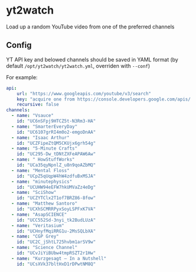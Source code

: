 # yt2watch

Load up a random YouTube video from one of the preferred channels


## Config

YT API key and belowed channels should be saved in YAML format (by default `/opt/yt2watch/yt2watch.yml`, overriden with `--conf`)

For example:

```yaml
api:
    url: "https://www.googleapis.com/youtube/v3/search"
    key: "acquire one from https://console.developers.google.com/apis/ :)"
    recursive: false
channels:
  - name: "Vsauce"
    id: "UC6nSFpj9HTCZ5t-N3Rm3-HA"
  - name: "SmarterEveryDay"
    id: "UC6107grRI4m0o2-emgoDnAA"
  - name: "Isaac Arthur"
    id: "UCZFipeZtQM5CKUjx6grh54g"
  - name: "5-Minute Crafts"
    id: "UC295-Dw_tDNtZXFeAPAW6Aw"
  - name: " HowStuffWorks"
    id: "UCa35qyNpnlZ_u8n9qoAZbMQ"
  - name: "Mental Floss"
    id: "UCpZ5qUqpW4hW4zdfuBxMSJA"
  - name: "minutephysics"
    id: "UCUHW94eEFW7hkUMVaZz4eDg"
  - name: "SciShow"
    id: "UCZYTClx2T1of7BRZ86-8fow"
  - name: "Matthew Santoro"
    id: "UCXhSCMRRPyxSoyLSPFxK7VA"
  - name: "AsapSCIENCE"
    id: "UCC552Sd-3nyi_tk2BudLUzA"
  - name: "Veritasium"
    id: "UCHnyfMqiRRG1u-2MsSQLbXA"
  - name: "CGP Grey"
    id: "UC2C_jShtL725hvbm1arSV9w"
  - name: "Science Channel"
    id: "UCvJiYiBUbw4tmpRSZT2r1Hw"
  - name: "Kurzgesagt – In a Nutshell"
    id: "UCsXVk37bltHxD1rDPwtNM8Q"
```

